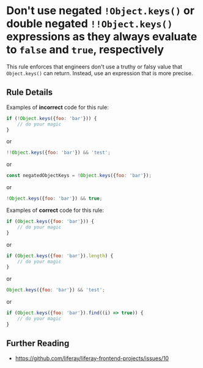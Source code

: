 # Don't use negated `!Object.keys()` or double negated `!!Object.keys()` expressions as they always evaluate to `false` and `true`, respectively

This rule enforces that engineers don't use a truthy or falsy value that `Object.keys()` can return. Instead, use an expression that is more precise.

## Rule Details

Examples of **incorrect** code for this rule:

```js
if (!Object.keys({foo: 'bar'})) {
	// do your magic
}
```

or

```js
!!Object.keys({foo: 'bar'}) && 'test';
```

or

```js
const negatedObjectKeys = !Object.keys({foo: 'bar'});
```

or

```js
!Object.keys({foo: 'bar'}) && true;
```

Examples of **correct** code for this rule:

```js
if (Object.keys({foo: 'bar'})) {
	// do your magic
}
```

or

```js
if (Object.keys({foo: 'bar'}).length) {
	// do your magic
}
```

or

```js
Object.keys({foo: 'bar'}) && 'test';
```

or

```js
if (Object.keys({foo: 'bar'}).find((i) => true)) {
	// do your magic
}
```

## Further Reading

-   https://github.com/liferay/liferay-frontend-projects/issues/10
